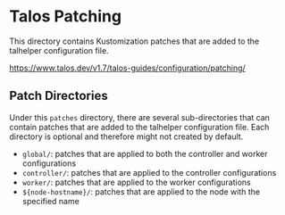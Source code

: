# Talos Patching

This directory contains Kustomization patches that are added to the talhelper configuration file.

<https://www.talos.dev/v1.7/talos-guides/configuration/patching/>

## Patch Directories

Under this `patches` directory, there are several sub-directories that can contain patches that are added to the talhelper configuration file.
Each directory is optional and therefore might not created by default.

- `global/`: patches that are applied to both the controller and worker configurations
- `controller/`: patches that are applied to the controller configurations
- `worker/`: patches that are applied to the worker configurations
- `${node-hostname}/`: patches that are applied to the node with the specified name

